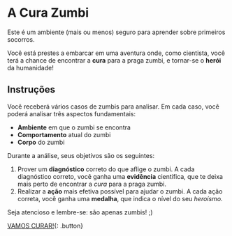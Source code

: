 # A Cura Zumbi

Este é um ambiente (mais ou menos) seguro para aprender sobre primeiros socorros.

Você está prestes a embarcar em uma aventura onde, como cientista, você terá a chance
de encontrar a **cura** para a praga zumbi, e tornar-se o **herói** da humanidade!

## Instruções

Você receberá vários casos de zumbis para analisar. Em cada caso, você poderá
analisar três aspectos fundamentais:
+ **Ambiente** em que o zumbi se encontra
+ **Comportamento** atual do zumbi
+ **Corpo** do zumbi

Durante a análise, seus objetivos são os seguintes:
1. Prover um **diagnóstico** correto do que aflige o zumbi. A cada diagnóstico correto,
você ganha uma **evidência** científica, que te deixa mais perto de encontrar a *cura*
para a praga zumbi.
2. Realizar a **ação** mais efetiva possível para ajudar o zumbi. A cada ação correta,
você ganha uma **medalha**, que indica o nível do seu *heroísmo*.


Seja atencioso e lembre-se: são apenas zumbis! ;)

[VAMOS CURAR!](){: .button}
